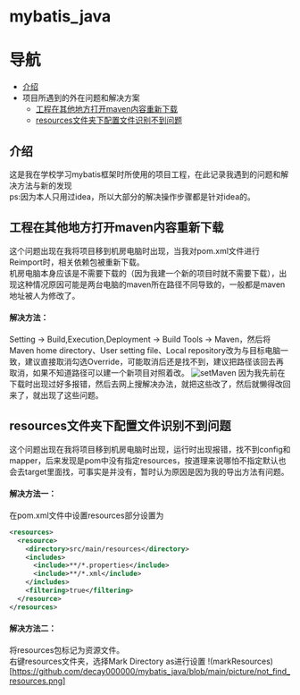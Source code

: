 # mybatis_java
# 导航
* [介绍](#介绍)
* 项目所遇到的外在问题和解决方案
  * [工程在其他地方打开maven内容重新下载](#工程在其他地方打开maven内容重新下载)
  * [resources文件夹下配置文件识别不到问题](#resources文件夹下配置文件识别不到问题)

## 介绍
这是我在学校学习mybatis框架时所使用的项目工程，在此记录我遇到的问题和解决方法与新的发现<br>
ps:因为本人只用过idea，所以大部分的解决操作步骤都是针对idea的。

## 工程在其他地方打开maven内容重新下载
这个问题出现在我将项目移到机房电脑时出现，当我对pom.xml文件进行Reimport时，相关依赖包被重新下载。<br>
机房电脑本身应该是不需要下载的（因为我建一个新的项目时就不需要下载），出现这种情况原因可能是两台电脑的maven所在路径不同导致的，一般都是maven地址被人为修改了。
#### 解决方法：
Setting -> Build,Execution,Deployment -> Build Tools -> Maven，然后将Maven home directory、User setting file、Local repository改为与目标电脑一致，建议直接取消勾选Override，可能取消后还是找不到，建议把路径该回去再取消，如果不知道路径可以建一个新项目对照着改。
![setMaven](https://github.com/decay000000/mybatis_java/blob/main/picture/maven_set.png)
因为我先前在下载时出现过好多报错，然后去网上搜解决办法，就把这些改了，然后就懒得改回来了，就出现了这些问题。

## resources文件夹下配置文件识别不到问题
这个问题出现在我将项目移到机房电脑时出现，运行时出现报错，找不到config和mapper，后来发现是pom中没有指定resources，按道理来说哪怕不指定默认也会去target里面找，可事实是并没有，暂时认为原因是因为我的导出方法有问题。
#### 解决方法一：
在pom.xml文件中设置resources部分设置为
```xml
<resources>
  <resource>
    <directory>src/main/resources</directory>
    <includes>
      <include>**/*.properties</include>
      <include>**/*.xml</include>
    </includes>
    <filtering>true</filtering>
  </resource>
</resources>
```
#### 解决方法二：
将resources包标记为资源文件。<br>
右键resources文件夹，选择Mark Directory as进行设置
!(markResources)[https://github.com/decay000000/mybatis_java/blob/main/picture/not_find_resources.png]
